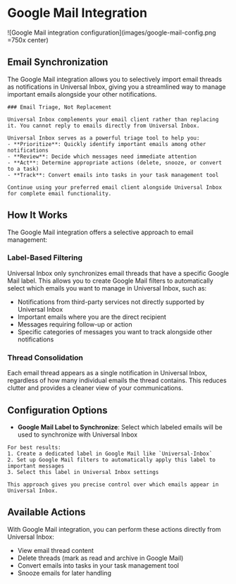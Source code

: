 # Google Mail Integration

![Google Mail integration configuration](images/google-mail-config.png =750x center)

## Email Synchronization

The Google Mail integration allows you to selectively import email threads as notifications in Universal Inbox, giving you a streamlined way to manage important emails alongside your other notifications.

```admonish info
### Email Triage, Not Replacement

Universal Inbox complements your email client rather than replacing it. You cannot reply to emails directly from Universal Inbox.

Universal Inbox serves as a powerful triage tool to help you:
- **Prioritize**: Quickly identify important emails among other notifications
- **Review**: Decide which messages need immediate attention
- **Act**: Determine appropriate actions (delete, snooze, or convert to a task)
- **Track**: Convert emails into tasks in your task management tool

Continue using your preferred email client alongside Universal Inbox for complete email functionality.
```

## How It Works

The Google Mail integration offers a selective approach to email management:

### Label-Based Filtering

Universal Inbox only synchronizes email threads that have a specific Google Mail label. This allows you to create Google Mail filters to automatically select which emails you want to manage in Universal Inbox, such as:

- Notifications from third-party services not directly supported by Universal Inbox
- Important emails where you are the direct recipient
- Messages requiring follow-up or action
- Specific categories of messages you want to track alongside other notifications

### Thread Consolidation

Each email thread appears as a single notification in Universal Inbox, regardless of how many individual emails the thread contains. This reduces clutter and provides a cleaner view of your communications.

## Configuration Options

- **Google Mail Label to Synchronize**: Select which labeled emails will be used to synchronize with Universal Inbox

```admonish tip
For best results:
1. Create a dedicated label in Google Mail like `Universal-Inbox`
2. Set up Google Mail filters to automatically apply this label to important messages
3. Select this label in Universal Inbox settings

This approach gives you precise control over which emails appear in Universal Inbox.
```

## Available Actions

With Google Mail integration, you can perform these actions directly from Universal Inbox:

- View email thread content
- Delete threads (mark as read and archive in Google Mail)
- Convert emails into tasks in your task management tool
- Snooze emails for later handling
